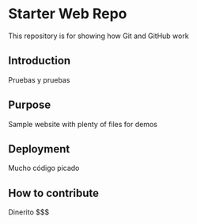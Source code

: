 # Starter Web Repo

This repository is for showing how Git and GitHub work

## Introduction

Pruebas y pruebas

## Purpose

Sample website with plenty of files for demos

## Deployment

Mucho código picado

## How to contribute

Dinerito $$$